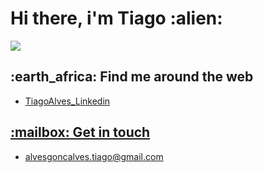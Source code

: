 <!--
**tiagoalves91/tiagoalves91** is a ✨ _special_ ✨ repository because its `README.md` (this file) appears on your GitHub profile.

Here are some ideas to get you started:

- 🔭 I’m currently working on ...
- 🌱 I’m currently learning ...
- 👯 I’m looking to collaborate on ...
- 🤔 I’m looking for help with ...
- 💬 Ask me about ...
- 📫 How to reach me: ...
- 😄 Pronouns: ...
- ⚡ Fun fact: ...
-->
<h1>Hi there, i'm Tiago :alien:</h1>
<img src="https://media-exp1.licdn.com/dms/image/C4D16AQGeYXCvfavkaQ/profile-displaybackgroundimage-shrink_350_1400/0?e=1608768000&v=beta&t=VYjoPTAymYweGMswfAEMoHzhtWGA8_hACpP_uTxEPec">

<h2>:earth_africa: Find me around the web</h2>
<ul>
 <li><a href="https://www.linkedin.com/in/tiagoalvesgoncalves/">TiagoAlves_Linkedin</li>
</ul>
<h2>:mailbox: Get in touch</h2>
<ul>
 <li><a href="alvesgoncalves.tiago@gmail.com">alvesgoncalves.tiago@gmail.com</li>
</ul>
